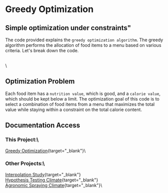 # Greedy Optimization
## Simple optimization under constraints"


The code provided explains the `greedy optimization algorithm`. The greedy algorithm performs the allocation of food items to a menu based on various criteria. Let's break down the code.


\
\

## Optimization Problem

Each food item has a `nutrition value`, which is good, and a `calorie value`, which should be kept below a limit. The optimization goal of this code is to select a combination of food items from a menu that maximizes the total value while staying within a constraint on the total calorie content.


## Documentation Access

### This Project:\
[Greedy Optimization](https://michaelcrubin.github.io/documentations/greedy_optimization.html){target="_blank"}\

### Other Projects:\
[Interpolation Study](https://michaelcrubin.github.io/documentations/interpolation_study.html){target="_blank"}\
[Hypothesis Testing Climate](https://michaelcrubin.github.io/documentations/hypothesis_testing_climate.html){target="_blank"}\
[Agronomic Spraying Climate](https://michaelcrubin.github.io/documentations/spray_climate.html){target="_blank"}\



